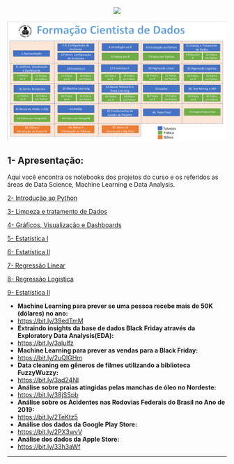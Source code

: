 <p align="center"><img src="http://img.shields.io/static/v1?label=STATUS&message=EM%20DESENVOLVIMENTO&color=GREEN&style=for-the-badge"/></p>

<img src="Sem%20t%C3%ADtulo.png" alt="Formação Cientista de Dados">


## 1- Apresentação:
Aqui você encontra os notebooks dos projetos do curso e os referidos as áreas de Data Science, Machine Learning e Data Analysis.

[2- Introdução ao Python](https://github.com/tjoelc/Forma-o-Cientista-de-Dados---Prof.-Fernando-Amaral/tree/main/Introdu%C3%A7%C3%A3o%20ao%20Python)

[3- Limpeza e tratamento de Dados](https://github.com/tjoelc/Forma-o-Cientista-de-Dados---Prof.-Fernando-Amaral/tree/main/Limpeza%20e%20Tratamento%20de%20dados)

[4- Gráficos, Visualização e Dashboards](https://github.com/tjoelc/Forma-o-Cientista-de-Dados---Prof.-Fernando-Amaral/tree/main/Gr%C3%A1ficos%2C%20Visualiza%C3%A7%C3%A3o%20e%20Dashboards)

[5- Estatística I](https://github.com/tjoelc/Forma-o-Cientista-de-Dados---Prof.-Fernando-Amaral/tree/main/Estat%C3%ADstica%20I) 

[6- Estatística II](https://github.com/tjoelc/Forma-o-Cientista-de-Dados---Prof.-Fernando-Amaral/tree/main/Estat%C3%ADstica%20II) 

[7- Regressão Linear](https://github.com/tjoelc/Forma-o-Cientista-de-Dados---Prof.-Fernando-Amaral/tree/main/Estat%C3%ADstica%20II) 

[8- Regressão Logistica](https://github.com/tjoelc/Forma-o-Cientista-de-Dados---Prof.-Fernando-Amaral/tree/main/Estat%C3%ADstica%20II) 

[9- Estatística II](https://github.com/tjoelc/Forma-o-Cientista-de-Dados---Prof.-Fernando-Amaral/tree/main/Estat%C3%ADstica%20II) 

* **Machine Learning para prever se uma pessoa recebe mais de 50K (dólares) no ano:**
*   https://bit.ly/39edTmM
* **Extraindo insights da base de dados Black Friday através da Exploratory Data Analysis(EDA):**
*   https://bit.ly/3aluIfz
* **Machine Learning para prever as vendas para a Black Friday:**
*   https://bit.ly/2uQIGHm
* **Data cleaning em gêneros de filmes utilizando a biblioteca FuzzyWuzzy:**
*   https://bit.ly/3ad24NI
* **Análise sobre praias atingidas pelas manchas de óleo no Nordeste:**
*   https://bit.ly/38jSSpb
* **Análise sobre os Acidentes nas Rodovias Federais do Brasil no Ano de 2019:**
*   https://bit.ly/2TeKtz5
* **Análise dos dados da Google Play Store:**
*   https://bit.ly/2PX3wvV
* **Análise dos dados da Apple Store:**
*   https://bit.ly/33h3aWf
---
